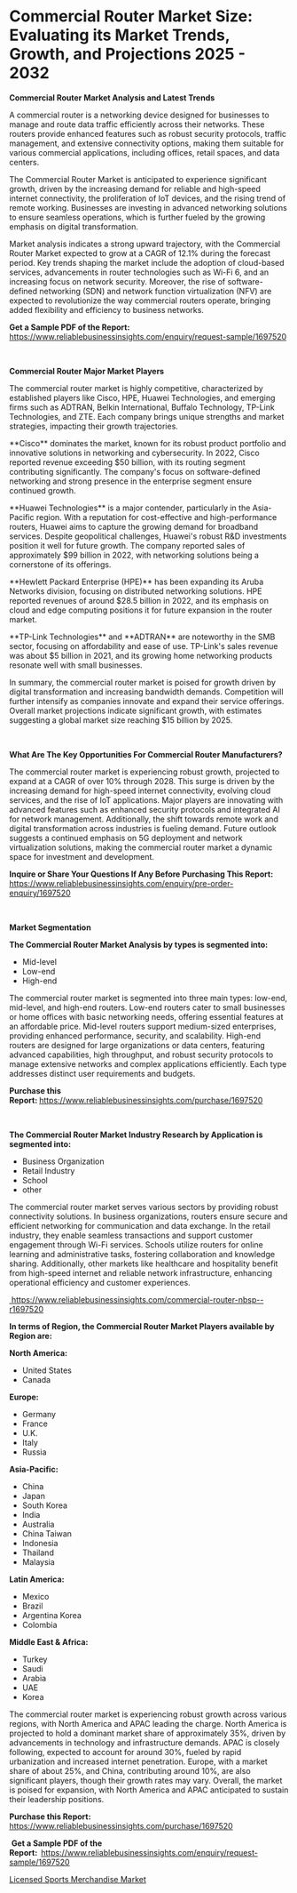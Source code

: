 <p><h1>Commercial Router Market Size: Evaluating its Market Trends, Growth, and Projections 2025 - 2032</h1></p><p><strong>Commercial Router Market Analysis and Latest Trends</strong></p>
<p><p>A commercial router is a networking device designed for businesses to manage and route data traffic efficiently across their networks. These routers provide enhanced features such as robust security protocols, traffic management, and extensive connectivity options, making them suitable for various commercial applications, including offices, retail spaces, and data centers.</p><p>The Commercial Router Market is anticipated to experience significant growth, driven by the increasing demand for reliable and high-speed internet connectivity, the proliferation of IoT devices, and the rising trend of remote working. Businesses are investing in advanced networking solutions to ensure seamless operations, which is further fueled by the growing emphasis on digital transformation.</p><p>Market analysis indicates a strong upward trajectory, with the Commercial Router Market expected to grow at a CAGR of 12.1% during the forecast period. Key trends shaping the market include the adoption of cloud-based services, advancements in router technologies such as Wi-Fi 6, and an increasing focus on network security. Moreover, the rise of software-defined networking (SDN) and network function virtualization (NFV) are expected to revolutionize the way commercial routers operate, bringing added flexibility and efficiency to business networks.</p></p>
<p><strong>Get a Sample PDF of the Report:&nbsp;</strong> <a href="https://www.reliablebusinessinsights.com/enquiry/request-sample/1697520?utm_campaign=2295&utm_medium=2&utm_source=Github&utm_content=ia&utm_term=04042025&utm_id=commercial-router">https://www.reliablebusinessinsights.com/enquiry/request-sample/1697520</a></p>
<p>&nbsp;</p>
<p><strong>Commercial Router Major Market Players</strong></p>
<p><p>The commercial router market is highly competitive, characterized by established players like Cisco, HPE, Huawei Technologies, and emerging firms such as ADTRAN, Belkin International, Buffalo Technology, TP-Link Technologies, and ZTE. Each company brings unique strengths and market strategies, impacting their growth trajectories.</p><p>**Cisco** dominates the market, known for its robust product portfolio and innovative solutions in networking and cybersecurity. In 2022, Cisco reported revenue exceeding $50 billion, with its routing segment contributing significantly. The company's focus on software-defined networking and strong presence in the enterprise segment ensure continued growth.</p><p>**Huawei Technologies** is a major contender, particularly in the Asia-Pacific region. With a reputation for cost-effective and high-performance routers, Huawei aims to capture the growing demand for broadband services. Despite geopolitical challenges, Huawei's robust R&D investments position it well for future growth. The company reported sales of approximately $99 billion in 2022, with networking solutions being a cornerstone of its offerings.</p><p>**Hewlett Packard Enterprise (HPE)** has been expanding its Aruba Networks division, focusing on distributed networking solutions. HPE reported revenues of around $28.5 billion in 2022, and its emphasis on cloud and edge computing positions it for future expansion in the router market.</p><p>**TP-Link Technologies** and **ADTRAN** are noteworthy in the SMB sector, focusing on affordability and ease of use. TP-Link's sales revenue was about $5 billion in 2021, and its growing home networking products resonate well with small businesses.</p><p>In summary, the commercial router market is poised for growth driven by digital transformation and increasing bandwidth demands. Competition will further intensify as companies innovate and expand their service offerings. Overall market projections indicate significant growth, with estimates suggesting a global market size reaching $15 billion by 2025.</p></p>
<p>&nbsp;</p>
<p><strong>What Are The Key Opportunities For Commercial Router Manufacturers?</strong></p>
<p><p>The commercial router market is experiencing robust growth, projected to expand at a CAGR of over 10% through 2028. This surge is driven by the increasing demand for high-speed internet connectivity, evolving cloud services, and the rise of IoT applications. Major players are innovating with advanced features such as enhanced security protocols and integrated AI for network management. Additionally, the shift towards remote work and digital transformation across industries is fueling demand. Future outlook suggests a continued emphasis on 5G deployment and network virtualization solutions, making the commercial router market a dynamic space for investment and development.</p></p>
<p><strong>Inquire or Share Your Questions If Any Before Purchasing This Report:</strong> <a href="https://www.reliablebusinessinsights.com/enquiry/pre-order-enquiry/1697520?utm_campaign=2295&utm_medium=2&utm_source=Github&utm_content=ia&utm_term=04042025&utm_id=commercial-router">https://www.reliablebusinessinsights.com/enquiry/pre-order-enquiry/1697520</a></p>
<p>&nbsp;</p>
<p><strong>Market Segmentation</strong></p>
<p><strong>The Commercial Router Market Analysis by types is segmented into:</strong></p>
<p><ul><li>Mid-level</li><li>Low-end</li><li>High-end</li></ul></p>
<p><p>The commercial router market is segmented into three main types: low-end, mid-level, and high-end routers. Low-end routers cater to small businesses or home offices with basic networking needs, offering essential features at an affordable price. Mid-level routers support medium-sized enterprises, providing enhanced performance, security, and scalability. High-end routers are designed for large organizations or data centers, featuring advanced capabilities, high throughput, and robust security protocols to manage extensive networks and complex applications efficiently. Each type addresses distinct user requirements and budgets.</p></p>
<p><strong>Purchase this Report:&nbsp;</strong><a href="https://www.reliablebusinessinsights.com/purchase/1697520?utm_campaign=2295&utm_medium=2&utm_source=Github&utm_content=ia&utm_term=04042025&utm_id=commercial-router">https://www.reliablebusinessinsights.com/purchase/1697520</a></p>
<p>&nbsp;</p>
<p><strong>The Commercial Router Market Industry Research by Application is segmented into:</strong></p>
<p><ul><li>Business Organization</li><li>Retail Industry</li><li>School</li><li>other</li></ul></p>
<p><p>The commercial router market serves various sectors by providing robust connectivity solutions. In business organizations, routers ensure secure and efficient networking for communication and data exchange. In the retail industry, they enable seamless transactions and support customer engagement through Wi-Fi services. Schools utilize routers for online learning and administrative tasks, fostering collaboration and knowledge sharing. Additionally, other markets like healthcare and hospitality benefit from high-speed internet and reliable network infrastructure, enhancing operational efficiency and customer experiences.</p></p>
<p><a href="https://www.reliablebusinessinsights.com/commercial-router-nbsp--r1697520?utm_campaign=2295&utm_medium=2&utm_source=Github&utm_content=ia&utm_term=04042025&utm_id=commercial-router">&nbsp;https://www.reliablebusinessinsights.com/commercial-router-nbsp--r1697520</a></p>
<p><strong>In terms of Region, the Commercial Router Market Players available by Region are:</strong></p>
<p>
    <p> <strong> North America: </strong>
        <ul>
            <li>United States</li>
            <li>Canada</li>
        </ul>
        </p> 
    <p> <strong> Europe: </strong>
        <ul>
            <li>Germany</li>
            <li>France</li>
            <li>U.K.</li>
            <li>Italy</li>
            <li>Russia</li>
        </ul>
        </p> 
    <p> <strong> Asia-Pacific: </strong>
        <ul>
            <li>China</li>
            <li>Japan</li>
            <li>South Korea</li>
            <li>India</li>
            <li>Australia</li>
            <li>China Taiwan</li>
            <li>Indonesia</li>
            <li>Thailand</li>
            <li>Malaysia</li>
        </ul>
        </p> 
    <p> <strong> Latin America: </strong>
        <ul>
            <li>Mexico</li>
            <li>Brazil</li>
            <li>Argentina Korea</li>
            <li>Colombia</li>
        </ul>
        </p> 
    <p> <strong> Middle East & Africa: </strong>
        <ul>
            <li>Turkey</li>
            <li>Saudi</li>
            <li>Arabia</li>
            <li>UAE</li>
            <li>Korea</li>
        </ul>
    </p>
    </p>
<p><p>The commercial router market is experiencing robust growth across various regions, with North America and APAC leading the charge. North America is projected to hold a dominant market share of approximately 35%, driven by advancements in technology and infrastructure demands. APAC is closely following, expected to account for around 30%, fueled by rapid urbanization and increased internet penetration. Europe, with a market share of about 25%, and China, contributing around 10%, are also significant players, though their growth rates may vary. Overall, the market is poised for expansion, with North America and APAC anticipated to sustain their leadership positions.</p></p>
<p><strong>Purchase this Report: </strong><a href="https://www.reliablebusinessinsights.com/purchase/1697520?utm_campaign=2295&utm_medium=2&utm_source=Github&utm_content=ia&utm_term=04042025&utm_id=commercial-router">https://www.reliablebusinessinsights.com/purchase/1697520</a></p>
<p>&nbsp;<strong>Get a Sample PDF of the Report:&nbsp;&nbsp;</strong><a href="https://www.reliablebusinessinsights.com/enquiry/request-sample/1697520?utm_campaign=2295&utm_medium=2&utm_source=Github&utm_content=ia&utm_term=04042025&utm_id=commercial-router">https://www.reliablebusinessinsights.com/enquiry/request-sample/1697520</a></p>
<p><strong></strong></p>
<p><p><a href="https://github.com/AshikRahman991/Market-Research-Report-List-2/blob/main/licensed-sports-merchandise-market.md?utm_campaign=2295&utm_medium=2&utm_source=Github&utm_content=ia&utm_term=04042025&utm_id=commercial-router">Licensed Sports Merchandise Market</a></p></p>
